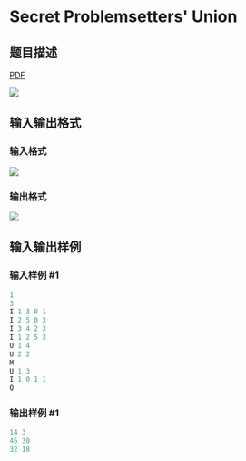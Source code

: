 # Secret Problemsetters&#039; Union

## 题目描述

[problemUrl]: https://uva.onlinejudge.org/index.php?option=com_onlinejudge&Itemid=8&category=27&page=show_problem&problem=2532

[PDF](https://uva.onlinejudge.org/external/115/p11537.pdf)

![](https://cdn.luogu.com.cn/upload/vjudge_pic/UVA11537/3a8ffe1b12c9753ebeb61bab3e98c67f1aa5c346.png)

## 输入输出格式

### 输入格式

![](https://cdn.luogu.com.cn/upload/vjudge_pic/UVA11537/71375f2f94baa59959b00d5ddb0bf81a6c26b246.png)

### 输出格式

![](https://cdn.luogu.com.cn/upload/vjudge_pic/UVA11537/73dae8a13c6fe7181da0302a28dd6eb7745ae686.png)

## 输入输出样例

### 输入样例 #1

```cpp
1
3
I 1 3 0 1
I 2 5 0 3
I 3 4 2 3
I 1 2 5 3
U 1 4
U 2 2
M
U 1 3
I 1 0 1 1
Q
```


### 输出样例 #1

```cpp
14 3
45 30
32 18
```


